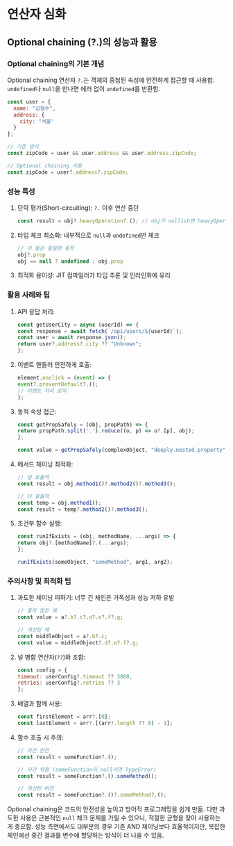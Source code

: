 # 연산자 심화

## Optional chaining (?.)의 성능과 활용

### Optional chaining의 기본 개념

Optional chaining 연산자 `?.`는 객체의 중첩된 속성에 안전하게 접근할 때 사용함. `undefined`나 `null`을 만나면 에러 없이 `undefined`를 반환함.

```javascript
const user = {
  name: "김철수",
  address: {
    city: "서울"
  }
};

// 기존 방식
const zipCode = user && user.address && user.address.zipCode;

// Optional chaining 사용
const zipCode = user?.address?.zipCode;
```

### 성능 특성

1. 단락 평가(Short-circuiting): `?.` 이후 연산 중단

    ```javascript
    const result = obj?.heavyOperation?.(); // obj가 nullish면 heavyOperation 실행 안 함
    ```

2. 타입 체크 최소화: 내부적으로 `null`과 `undefined`만 체크

    ```javascript
    // 이 둘은 동일한 동작
    obj?.prop
    obj == null ? undefined : obj.prop
    ```

3. 최적화 용이성: JIT 컴파일러가 타입 추론 및 인라인화에 유리

### 활용 사례와 팁

1. API 응답 처리:

    ```javascript
    const getUserCity = async (userId) => {
    const response = await fetch(`/api/users/${userId}`);
    const user = await response.json();
    return user?.address?.city ?? "Unknown";
    };
    ```

2. 이벤트 핸들러 안전하게 호출:

    ```javascript
    element.onclick = (event) => {
    event?.preventDefault?.();
    // 이벤트 처리 로직
    };
    ```

3. 동적 속성 접근:

    ```javascript
    const getPropSafely = (obj, propPath) => {
    return propPath.split('.').reduce((o, p) => o?.[p], obj);
    };

    const value = getPropSafely(complexObject, "deeply.nested.property");
    ```

4. 메서드 체이닝 최적화:

    ```javascript
    // 덜 효율적
    const result = obj.method1()?.method2()?.method3();

    // 더 효율적
    const temp = obj.method1();
    const result = temp?.method2()?.method3();
    ```

5. 조건부 함수 실행:

    ```javascript
    const runIfExists = (obj, methodName, ...args) => {
    return obj?.[methodName]?.(...args);
    };

    runIfExists(someObject, "someMethod", arg1, arg2);
    ```

### 주의사항 및 최적화 팁

1. 과도한 체이닝 피하기: 너무 긴 체인은 가독성과 성능 저하 유발

    ```javascript
    // 좋지 않은 예
    const value = a?.b?.c?.d?.e?.f?.g;

    // 개선된 예
    const middleObject = a?.b?.c;
    const value = middleObject?.d?.e?.f?.g;
    ```

2. 널 병합 연산자(`??`)와 조합:

    ```javascript
    const config = {
    timeout: userConfig?.timeout ?? 3000,
    retries: userConfig?.retries ?? 3
    };
    ```

3. 배열과 함께 사용:

    ```javascript
    const firstElement = arr?.[0];
    const lastElement = arr?.[(arr?.length ?? 0) - 1];
    ```

4. 함수 호출 시 주의:

    ```javascript
    // 이건 안전
    const result = someFunction?.();

    // 이건 위험 (someFunction이 null이면 TypeError)
    const result = someFunction?.().someMethod();

    // 개선된 버전
    const result = someFunction?.()?.someMethod?.();
    ```

Optional chaining은 코드의 안전성을 높이고 방어적 프로그래밍을 쉽게 만듦. 다만 과도한 사용은 근본적인 `null` 체크 문제를 가릴 수 있으니, 적절한 균형을 찾아 사용하는 게 중요함. 성능 측면에서도 대부분의 경우 기존 AND 체이닝보다 효율적이지만, 복잡한 체인에선 중간 결과를 변수에 할당하는 방식이 더 나을 수 있음.
